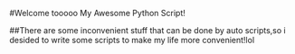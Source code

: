 #Welcome tooooo My Awesome Python Script!

##There are some inconvenient stuff that can be done by auto scripts,so i desided to write some scripts to make my life more convenient!lol

